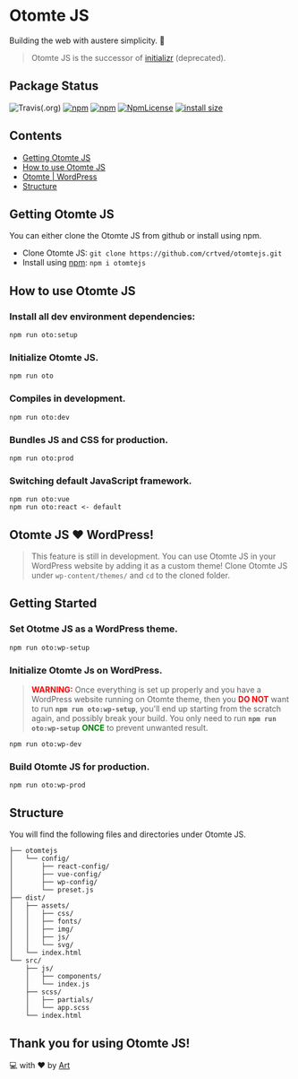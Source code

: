 # Otomte JS

Building the web with austere simplicity. 🤖

> Otomte JS is the successor of [initializr](https://github.com/crtved/initializr) (deprecated).

## Package Status

![Travis(.org)](https://img.shields.io/travis/crtved/otomtejs.svg?style=flat-square) [![npm](https://img.shields.io/npm/dm/otomtejs.svg?style=flat-square)](https://npmcharts.com/compare/otomtejs) [![npm](https://img.shields.io/npm/v/otomtejs.svg?style=flat-square)](https://www.npmjs.com/package/otomtejs) [![NpmLicense](https://img.shields.io/npm/l/otomtejs.svg?style=flat-square)](https://github.com/crtved/otomtejs/blob/master/LICENSE) 
[![install size](https://packagephobia.now.sh/badge?p=otomtejs)](https://packagephobia.now.sh/result?p=otomtejs)

## Contents
- [Getting Otomte JS](#Getting-Otomte-JS)
- [How to use Otomte JS](#How-to-use-Otomte-JS)
- [Otomte | WordPress](#Otomte-JS-%E2%9D%A4%EF%B8%8F-WordPress)
- [Structure](#Structure)

## Getting Otomte JS
You can either clone the Otomte JS from github or install using npm.
- Clone Otomte JS: `git clone https://github.com/crtved/otomtejs.git`
- Install using [npm](https://www.npmjs.com/): `npm i otomtejs`

## How to use Otomte JS

### Install all dev environment dependencies: 

``` 
npm run oto:setup  
```
### Initialize Otomte JS.
```
npm run oto
```
### Compiles in development.
```
npm run oto:dev
```
### Bundles JS and CSS for production.
```
npm run oto:prod
```
### Switching default JavaScript framework.
```
npm run oto:vue
npm run oto:react <- default
```

## Otomte JS ❤️ WordPress!
> This feature is still in development.
You can use Otomte JS in your WordPress website by adding it as a custom theme! Clone Otomte JS under `wp-content/themes/` and `cd` to the cloned folder.
 
## Getting Started
### Set Ototme JS as a WordPress theme.
```
npm run oto:wp-setup
```
### Initialize Otomte Js on WordPress.
><span style="color: red;">**WARNING:**</span> Once everything is set up properly and you have a WordPress website running on Otomte theme, then you <span style="color: red;">**DO NOT**</span> want to run **`npm run oto:wp-setup`**, you'll end up starting from the scratch again, and possibly break your build. You only need to run **`npm run oto:wp-setup`** <span style="color: green;">**ONCE**</span> to prevent unwanted result. 
```
npm run oto:wp-dev
```
### Build Otomte JS for production.
```
npm run oto:wp-prod
```

## Structure
You will find the following files and directories under Otomte JS.

```
├── otomtejs
│   └── config/
│       ├── react-config/
│       ├── vue-config/
│       ├── wp-config/
│       └── preset.js
├── dist/
│   ├── assets/
│   │   ├── css/
│   │   ├── fonts/
│   │   ├── img/
│   │   ├── js/
│   │   └── svg/
│   └── index.html
└── src/
    ├── js/
    │   ├── components/
    │   └── index.js
    ├── scss/
    │   ├── partials/
    │   └── app.scss
    └── index.html
```

## Thank you for using Otomte JS!

💻 with ❤️ by [Art](https://dev.to/crtved)
